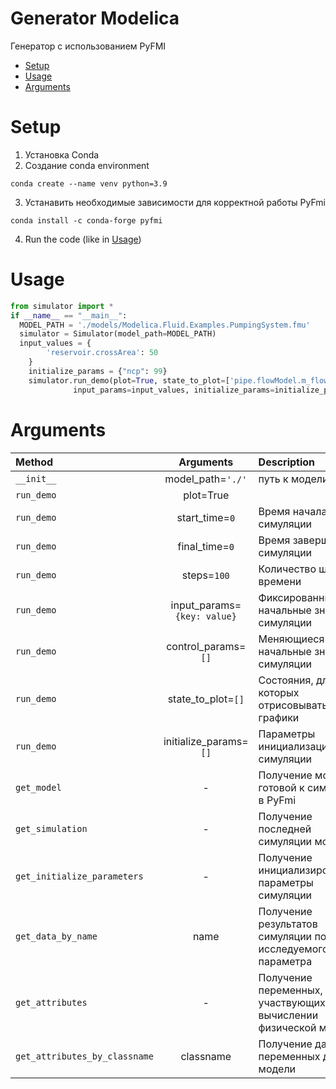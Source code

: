 # Generator Modelica

Генератор с использованием PyFMI

* [Setup](#step1)
* [Usage](#step2)
* [Arguments](#step3)

<a name = "step1"></a>
# Setup
1. Установка Conda
2. Создание conda environment
```
conda create --name venv python=3.9 
```
3. Устанавить необходимые зависимости для корректной работы PyFmi
```
conda install -c conda-forge pyfmi
```
4. Run the code (like in [Usage](#step2))

<a name = "step2"></a>
# Usage
```python
from simulator import *
if __name__ == "__main__":
  MODEL_PATH = './models/Modelica.Fluid.Examples.PumpingSystem.fmu'
  simulator = Simulator(model_path=MODEL_PATH)
  input_values = {
        'reservoir.crossArea': 50
    }
    initialize_params = {"ncp": 99}
    simulator.run_demo(plot=True, state_to_plot=['pipe.flowModel.m_flows[1]'] 
              input_params=input_values, initialize_params=initialize_params)
```
<a name = "step3"></a>
# Arguments
| Method | Arguments |Description |
| :---         |     :---:      |          :--- |
| `__init__` | model_path=`'./'` | путь к модели |
| `run_demo` | plot=True | | Рисовать ли графики |
| `run_demo` | start_time=`0` | Время начала симуляции |
| `run_demo` | final_time=`0` | Время завершения симуляции |
| `run_demo` | steps=`100` | Количество шагов по времени |
| `run_demo` | input_params=`{key: value}` | Фиксированные начальные значения симуляции |
| `run_demo` | control_params=`[]` | Меняющиеся начальные значения симуляции |
| `run_demo` | state_to_plot=`[]` | Состояния, для которых отрисовывать графики |
| `run_demo` | initialize_params=`[]` | Параметры инициализации симуляции |
| `get_model` | - | Получение модели, готовой к симуляции в PyFmi |
| `get_simulation` | - | Получение последней симуляции модели |
| `get_initialize_parameters` | - | Получение инициализированных параметры симуляции |
| `get_data_by_name` | name | Получение результатов симуляции по имени исследуемого параметра |
| `get_attributes` | - | Получение переменных, участвующих в вычислении физической модели |
| `get_attributes_by_classname` | classname | Получение данных о переменных для модели |
